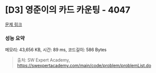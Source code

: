 # [D3] 영준이의 카드 카운팅 - 4047 

[문제 링크](https://swexpertacademy.com/main/code/problem/problemDetail.do?contestProbId=AWIsY84KEPMDFAWN) 

### 성능 요약

메모리: 43,656 KB, 시간: 89 ms, 코드길이: 586 Bytes



> 출처: SW Expert Academy, https://swexpertacademy.com/main/code/problem/problemList.do